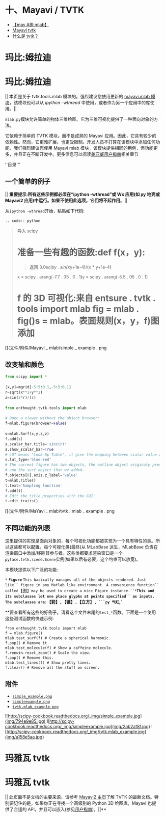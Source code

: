 # 十、Mayavi / TVTK

*   [【may ABI:mlab】](MayaVi_mlab.html)
*   [Mayavi tvtk](MayaVi_tvtk.html)
*   [什么是 tvtk？](MayaVi_tvtk.html#what-is-tvtk)

# 玛比:姆拉迪

# 玛比:姆拉迪

|| 本页是关于 tvtk.tools.mlab 模块的。强烈建议您使用更新的 [mayavi.mlab 模块](http://enthought.github.com/mayavi/mayavi/mlab.html)，该模块也可以从 *ipython -wthread* 中使用，或者作为另一个应用中的库使用。||

`mlab.py`模块允许简单的物体三维绘图。它为三维可视化提供了一种面向对象的方法。

它依赖于简单的 TVTK 模块，而不是成熟的 Mayavi 应用。因此，它具有较少的依赖性。然而，它更难扩展，也更受限制。开发人员不打算在该模块中添加任何功能，我们强烈建议您使用 Mayavi mlab 模块，该模块提供相同的用例，但功能更多，并且正在不断开发中。更多信息可以阅读[美亚威用户指南](http://enthought.github.com/mayavi/mayavi/mlab.html)相关章节

''目录'''

## 一个简单的例子

|| **重要提示:**所有这些示例都必须在“ipython -wthread”或 Wx 应用(如 py 地壳或 Mayavi2 应用)中运行。如果不使用此选项，它们**将不起作用**。||

从`ipython -wthread`开始，粘贴如下代码:

```py
.. code:: python 
```

> 导入 scipy
> 
> # 准备一些有趣的函数:def f(x，y):
> 
> >返回 3.0*scipy . sin(x*y+1e-4)/(x * y+1e-4)
> 
> x = scipy . arang(-7.7 . 05 . 0 . 1)y = scipy . arang(-5.5 . 05 . 0 . 1)
> 
> # f 的 3D 可视化:来自 entsure . tvtk . tools import mlab fig = mlab . fig()s = mlab。表面规则(x，y，f)图添加

[](文件/附件/Mayavi _ mlab/simple _ example . png

## 改变轴和颜色

```py
from scipy import *

[x,y]=mgrid[-5:5:0.1,-5:5:0.1]
r=sqrt(x**2+y**2)
z=sin(3*r)/(r)

from enthought.tvtk.tools import mlab

# Open a viewer without the object browser:
f=mlab.figure(browser=False)

s=mlab.Surf(x,y,z,z)
f.add(s)
s.scalar_bar.title='sinc(r)'
s.show_scalar_bar=True
# LUT means "Look-Up Table", it give the mapping between scalar value and color
s.lut_type='blue-red'
# The current figure has two objects, the outline object originaly present,
# and the surf object that we added.
f.objects[0].axis.z_label='value'
t=mlab.Title()
t.text='Sampling function'
f.add(t)
# Edit the title properties with the GUI:
t.edit_traits() 
```

[](文件/附件/MaYavi _ mlab/tvtk . mlab _ example . png

## 不同功能的列表

这里提供的实现是面向对象的，每个可视化功能都被实现为一个具有特性的类。所以这些都可以配置。每个可视化类(最终)从 MLabBase 派生，MLabBase 负责在渲染窗口中添加/移除其参与者。这些类都要求渲染窗口是一个`pyface.tvtk.scene.Scene`实例(如果以后有必要，这个约束可以放宽)。

本模块提供以下广泛的功能:

`*` **`Figure`** `This basically manages all of the objects rendered. Just like`` figure in any Matlab like environment. A convenience function`` called`【图】`may be used to create a nice Figure instance.``*`**`This and its subclasses let one place glyphs at points specified`` as inputs. The subclasses are:`【箭】`,`【锥】`,`【立方】`, ```py 气缸`,`**

 **要查看所有这些的好例子，请看这个文件末尾的`test_*`函数。下面是一个使用这些测试函数的快速示例:

```
from enthought.tvtk.tools import mlab
f = mlab.figure()
mlab.test_surf(f) # Create a spherical harmonic.
f.pop() # Remove it.
mlab.test_molecule(f) # Show a caffeine molecule.
f.renwin.reset_zoom() # Scale the view.
f.pop() # Remove this.
mlab.test_lines(f) # Show pretty lines.
f.clear() # Remove all the stuff on screen. 
```

## 附件

*   [`simple_example.png`](../_downloads/simple_example.jpg)
*   [`simpleexample.png`](../_downloads/simpleexample.jpg)
*   [`tvtk.mlab_example.png`](../_downloads/tvtk.mlab_example.jpg)

![http://scipy-cookbook.readthedocs.org/_img/simple_example.jpg](img/794e9e85.jpg) ![http://scipy-cookbook.readthedocs.org/_img/simpleexample.jpg](img/2ab2af8f.jpg) ![http://scipy-cookbook.readthedocs.org/_img/tvtk.mlab_example.jpg](img/a158e5aa.jpg)

# 玛雅瓦 tvtk

# 玛雅瓦 tvtk

|| 此页面不是文档的主要来源。请参考 [Mayavi2 主页](http://enthought.github.com/mayavi/mayavi)了解 TVTK 的最新文档。特别要记住的是，如果你正在寻找一个高级别的 Python 3D 绘图库，Mayavi 也提供了合适的 API，并且可以嵌入(参见[用户指南](http://enthought.github.com/mayavi/mayavi/building_applications.html))。||**